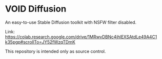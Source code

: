 # VOID Diffusion
An easy-to-use Stable Diffusion toolkit with NSFW filter disabled.

Link: https://colab.research.google.com/drive/1MRwvDBNc4jhlEXSAtdLe49A4C1k35pgp#scrollTo=JY52fWzqTDmK

This repository is intended only as source control.
